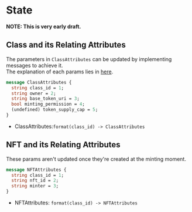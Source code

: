 # State

**NOTE: This is very early draft.**

## Class and its Relating Attributes

The parameters in `ClassAttributes` can be updated by implementing messages to achieve it.   
The explanation of each params lies in [here](https://github.com/UnUniFi/chain/blob/design/spec/x/nftmint/spec/02_state.md).

```protobuf
message ClassAttributes {
  string class_id = 1;
  string owner = 2;
  string base_token_uri = 3;
  bool minting_permission = 4;
  (undefined) token_supply_cap = 5;
}
```

- ClassAttributes:`format(class_id) -> ClassAttributes`

## NFT and its Relating Attributes

These params aren't updated once they're created at the minting moment.

```protobuf
message NFTAttributes {
  string class_id = 1;
  string nft_id = 2;
  string minter = 3;
}
```

- NFTAttributes: `format(class_id) -> NFTAttributes`
